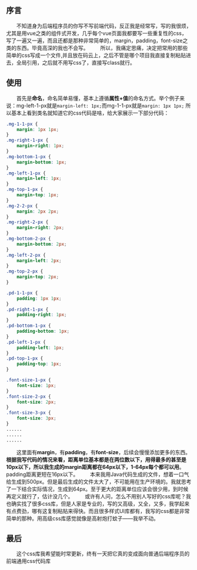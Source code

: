## 序言
&emsp;&emsp;不知道身为后端程序员的你写不写前端代码，反正我是经常写，写的我很烦，尤其是用vue之类的组件式开发，几乎每个vue页面我都要写一些重复性的css，写了一遍又一遍，而且还都是那种非常简单的，margin，padding，font-size之类的东西。毕竟高深的我也不会写。
&emsp;&emsp;所以，我痛定思痛，决定把常用的那些简单的css写成一个文件,并且放在码云上，之后不管是哪个项目我直接复制粘贴进去，全局引用，之后就不用写css了，直接写class就行。
## 使用
&emsp;&emsp;首先是**命名**，命名简单易懂，基本上遵循**属性+值**的命名方式。举个例子来说：mg-left-1-px就是`margin-left: 1px;`而mg-1-1-px就是`margin: 1px 1px;`
所以基本上看到类名就知道它的css代码是啥，给大家展示一下部分代码：
```css
.mg-1-1-px {
    margin: 1px 1px;
}
.mg-right-1-px {
    margin-right: 1px;
}
.mg-bottom-1-px {
    margin-bottom: 1px;
}
.mg-left-1-px {
    margin-left: 1px;
}
.mg-top-1-px {
    margin-top: 1px;
}
.mg-2-2-px {
    margin: 2px 2px;
}
.mg-right-2-px {
    margin-right: 2px;
}
.mg-bottom-2-px {
    margin-bottom: 2px;
}
.mg-left-2-px {
    margin-left: 2px;
}
.mg-top-2-px {
    margin-top: 2px;
}

.pd-1-1-px {
    padding: 1px 1px;
}
.pd-right-1-px {
    padding-right: 1px;
}
.pd-bottom-1-px {
    padding-bottom: 1px;
}
.pd-left-1-px {
    padding-left: 1px;
}
.pd-top-1-px {
    padding-top: 1px;
}

.font-size-1-px {
    font-size: 1px;
}
.font-size-2-px {
    font-size: 2px;
}
.font-size-3-px {
    font-size: 3px;
}
......
......
......
```
&emsp;&emsp;这里面有**margin**，有**padding**，有**font-size**，后续会慢慢添加更多的东西。**根据我写代码的情况来看，距离单位基本都是在两位数以下，用得最多的甚至是10px以下，所以我生成的margin距离都在64px以下，1-64px每个都可以用**。padding距离更短在16px以下。
&emsp;&emsp;本来我用Java代码生成的文件，想着一口气给生成到500px。但是最后生成的文件太大了，不可能用在生产环境的。我就思考了一下结合实际情况，生成到64px。至于更大的距离单位应该会很少用，到时候再定义就行了，估计没几个。
&emsp;&emsp;或许有人问，怎么不用别人写好的css库呢？我也确实找了很多css库，但是人家是专业的，写的又高级，又全，又多，我学起来有点费劲，哪有这复制粘贴来得快。而且很多样式UI库都有，我写的css都是非常简单的那种。用高级css库感觉就像是高射炮打蚊子——我举不动。

## 最后
&emsp;&emsp;这个css库我希望能时常更新，终有一天把它真的变成面向普通后端程序员的前端通用css代码库